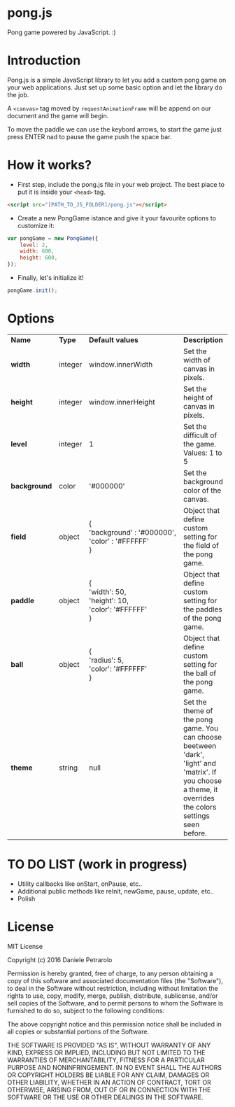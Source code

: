 pong.js
==============
Pong game powered by JavaScript. :)



Introduction
=============
Pong.js is a simple JavaScript library to let you add a custom pong game on your web applications.
Just set up some basic option and let the library do the job.

A ``<canvas>`` tag moved by ``requestAnimationFrame`` will be append on our document and the game will begin.

To move the paddle we can use the keybord arrows, to start the game just press ENTER nad to pause the game push the space bar.



How it works?
=============
- First step, include the pong.js file in your web project. The best place to put it is inside your ``<head>`` tag.
```html
<script src="[PATH_TO_JS_FOLDER]/pong.js"></script>
```
- Create a new PongGame istance and give it your favourite options to customize it:
```javascript
var pongGame = new PongGame({
	level: 2,
   	width: 600,
	height: 600,
});
```
- Finally, let's initialize it!
```javascript
pongGame.init();
```



Options
==========
<table>
	<tr>
		<td><strong>Name</strong></td>
		<td><strong>Type</strong></td>
		<td width="200"><strong>Default values</strong></td>
		<td><strong>Description</strong></td>
	</tr>
	<tr>
		<td><strong>width</strong></td>
		<td>integer</td>
		<td>window.innerWidth</td>
		<td>Set the width of canvas in pixels.</td>
	</tr>
	<tr>
		<td><strong>height</strong></td>
		<td>integer</td>
		<td>window.innerHeight</td>
		<td>Set the height of canvas in pixels.</td>
	</tr>
	<tr>
		<td><strong>level</strong></td>
		<td>integer</td>
		<td>1</td>
		<td>Set the difficult of the game. Values: 1 to 5</td>
	</tr>
	<tr>
		<td><strong>background</strong></td>
		<td>color</td>
		<td>'#000000'</td>
		<td>Set the background color of the canvas.</td>
	</tr>
	<tr>
		<td><strong>field</strong></td>
		<td>object</td>
		<td>{<br />'background' : '#000000',<br />'color' : '#FFFFFF'<br />}</td>
		<td>Object that define custom setting for the field of the pong game.</td>
	</tr>
	<tr>
		<td><strong>paddle</strong></td>
		<td>object</td>
		<td>{ <br />'width': 50, <br />'height': 10, <br />'color': '#FFFFFF' <br />}</td>
		<td>Object that define custom setting for the paddles of the pong game.</td>
	</tr>
	<tr>
		<td><strong>ball</strong></td>
		<td>object</td>
		<td>{<br /> 'radius': 5,<br /> 'color': '#FFFFFF' <br />}</td>
		<td>Object that define custom setting for the ball of the pong game.</td>
	</tr>
	<tr>
		<td><strong>theme</strong></td>
		<td>string</td>
		<td>null</td>
		<td>Set the theme of the pong game. You can choose beetween 'dark', 'light' and 'matrix'. If you choose a theme, it overrides the colors settings seen before.</td>
	</tr>
</table>
				
				
TO DO LIST (work in progress)
==========
- Utility callbacks like onStart, onPause, etc..
- Additional public methods like reInit, newGame, pause, update, etc..
- Polish

		

License
=============
MIT License

Copyright (c) 2016 Daniele Petrarolo

Permission is hereby granted, free of charge, to any person obtaining a copy
of this software and associated documentation files (the "Software"), to deal
in the Software without restriction, including without limitation the rights
to use, copy, modify, merge, publish, distribute, sublicense, and/or sell
copies of the Software, and to permit persons to whom the Software is
furnished to do so, subject to the following conditions:

The above copyright notice and this permission notice shall be included in all
copies or substantial portions of the Software.

THE SOFTWARE IS PROVIDED "AS IS", WITHOUT WARRANTY OF ANY KIND, EXPRESS OR
IMPLIED, INCLUDING BUT NOT LIMITED TO THE WARRANTIES OF MERCHANTABILITY,
FITNESS FOR A PARTICULAR PURPOSE AND NONINFRINGEMENT. IN NO EVENT SHALL THE
AUTHORS OR COPYRIGHT HOLDERS BE LIABLE FOR ANY CLAIM, DAMAGES OR OTHER
LIABILITY, WHETHER IN AN ACTION OF CONTRACT, TORT OR OTHERWISE, ARISING FROM,
OUT OF OR IN CONNECTION WITH THE SOFTWARE OR THE USE OR OTHER DEALINGS IN THE
SOFTWARE.
